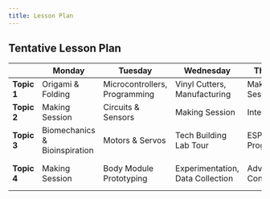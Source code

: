 ```yaml
---
title: Lesson Plan
---
```



## Tentative Lesson Plan


 |             | Monday                             | Tuesday                          | Wednesday                             | Thursday          | Friday                               |
 | ----------- | ---------------------------------- | -------------------------------- | ------------------------------------- | ----------------- | ------------------------------------ |
 | **Topic 1** | Origami & Folding                  | Microcontrollers,<br>Programming | Vinyl Cutters,<br> Manufacturing      | Making Session    | Final Build                          |
 | **Topic 2** | Making Session                     | Circuits & Sensors               | Making Session                        | Integration       | Final Integration                    |
 | **Topic 3** | Biomechanics & <br> Bioinspiration | Motors & Servos                  | Tech Building Lab Tour                | ESP32 Programming | Internal Presentations               |
 | **Topic 4** | Making Session                     | Body Module Prototyping          | Experimentation, <br> Data Collection | Advanced Control  | **Parent Showcase <br> (3:00-4:00)** |


<!--
Specific Concepts by topic

## Monday

* Make Padlet and get people using it
* Open up kits and see what's inside
* talk about popup book mechanisms
* what's moment arm?
* make a popup book
* breast stroke example
* walking example


-->